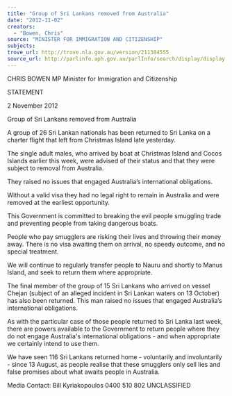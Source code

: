```yaml
---
title: "Group of Sri Lankans removed from Australia"
date: "2012-11-02"
creators:
  - "Bowen, Chris"
source: "MINISTER FOR IMMIGRATION AND CITIZENSHIP"
subjects:
trove_url: http://trove.nla.gov.au/version/211384555
source_url: http://parlinfo.aph.gov.au/parlInfo/search/display/display.w3p;query=Id%3A%22media/pressrel/2018981%22
---
```


 

 

 CHRIS BOWEN MP  Minister for Immigration and Citizenship   

 STATEMENT 

 2 November 2012 

 Group of Sri Lankans removed from Australia   

 A group of 26 Sri Lankan nationals has been returned to Sri Lanka on a charter flight that left from  Christmas Island late yesterday. 

 The single adult males, who arrived by boat at Christmas Island and Cocos Islands earlier this week,  were advised of their status and that they were subject to removal from Australia.  

 They raised no issues that engaged Australia’s international obligations.  

 Without a valid visa they had no legal right to remain in Australia and were removed at the earliest  opportunity. 

 This Government is committed to breaking the evil people smuggling trade and preventing people  from taking dangerous boats. 

 People who pay smugglers are risking their lives and throwing their money away. There is no visa  awaiting them on arrival, no speedy outcome, and no special treatment. 

 We will continue to regularly transfer people to Nauru and shortly to Manus Island, and seek to  return them where appropriate. 

 The final member of the group of 15 Sri Lankans who arrived on vessel Chejan (subject of an alleged  incident in Sri Lankan waters on 13 October) has also been returned. This man raised no issues that  engaged Australia’s international obligations. 

 As with the particular case of those people returned to Sri Lanka last week, there are powers  available to the Government to return people where they do not engage Australia's international  obligations - and when appropriate we certainly intend to use them. 

 We have seen 116 Sri Lankans returned home - voluntarily and involuntarily - since 13 August, as  people realise that these smugglers only sell lies and false promises about what awaits people in  Australia. 

 Media Contact: Bill Kyriakopoulos 0400 510 802  UNCLASSIFIED 

